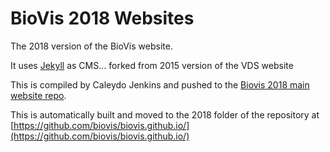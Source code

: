 # BioVis 2018 Websites

The 2018 version of the BioVis website.

It uses [Jekyll](http://jekyllrb.com/) as CMS... forked from 2015 version of the VDS website

This is compiled by Caleydo Jenkins and pushed to the [Biovis 2018 main website repo](https://github.com/biovis/2018).

This is automatically built and moved to the 2018 folder of the repository at [https://github.com/biovis/biovis.github.io/](https://github.com/biovis/biovis.github.io/)
